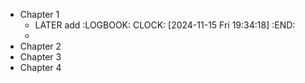 - Chapter 1
	- LATER add 
	  :LOGBOOK:
	  CLOCK: [2024-11-15 Fri 19:34:18]
	  :END:
	-
- Chapter 2
- Chapter 3
- Chapter 4